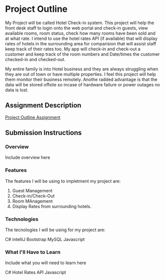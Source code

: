 # Project Outline
My Project will be called Hotel Check-in system. This project will help the front desk staff to login onto the web portal and check-in guests, view available rooms, room status, check how many rooms have been sold and at what rate. I intend to use the hotel rates API (if available) that will display rates of hotels in the surrounding area for comparision that will assist staff keep track of their rates too. My app will check-in and check-out a customer and keep track of the room numbers and Date/times the customer checked-in and checked-out.  

My entire family is into Hotel business and they are always struggling when they are out of town or have multiple properties.  I feel this project will help them monitor their business remotely. Anothe radded advantage is that the data will be stored offsite so incase of hardware failure or power outages no data is lost. 

## Assignment Description
[Project Outline Assignment](https://education.launchcode.org/liftoff/assignments/project-outline/)

## Submission Instructions

### Overview
Include overview here
### Features
The features I will be using to impletment my project are:
1) Guest Management
2) Check-in/Check-Out
3) Room MAnagement
4) Display Rates from surrounding hotels.

### Technologies
The tecnologies I will be using for my project are:

C#
intelliJ
Bootstrap
MySQL
Javascript

### What I'll Have to Learn
Include what you will need to learn here

C#
Hotel Rates API
Javascript
